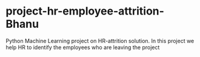 # project-hr-employee-attrition-Bhanu
Python Machine Learning project on HR-attrition solution. In this project we help HR to identify the employees who are leaving the project
